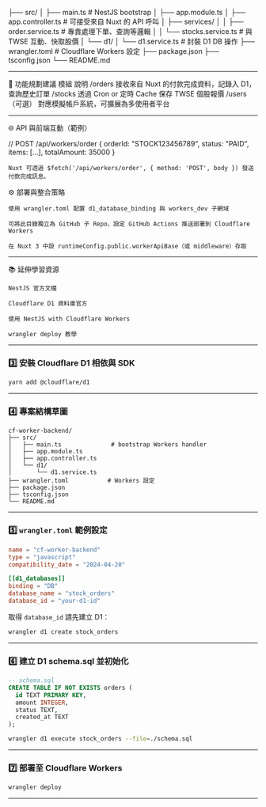 ├── src/
│ ├── main.ts # NestJS bootstrap
│ ├── app.module.ts
│ ├── app.controller.ts # 可接受來自 Nuxt 的 API 呼叫
│ ├── services/
│ │ ├── order.service.ts # 專責處理下單、查詢等邏輯
│ │ └── stocks.service.ts # 與 TWSE 互動、快取股價
│ └── d1/
│ └── d1.service.ts # 封裝 D1 DB 操作
├── wrangler.toml # Cloudflare Workers 設定
├── package.json
├── tsconfig.json
└── README.md

---

🧠 功能規劃建議
模組 說明
/orders 接收來自 Nuxt 的付款完成資料，記錄入 D1，查詢歷史訂單
/stocks 透過 Cron or 定時 Cache 保存 TWSE 個股報價
/users（可選） 對應模擬帳戶系統，可擴展為多使用者平台

---

🌐 API 與前端互動（範例）

// POST /api/workers/order
{
orderId: "STOCK123456789",
status: "PAID",
items: [...],
totalAmount: 35000
}

    Nuxt 可透過 $fetch('/api/workers/order', { method: 'POST', body }) 發送付款完成訊息。

⚙️ 部署與整合策略

    使用 wrangler.toml 配置 d1_database_binding 與 workers_dev 子網域

    可將此目錄獨立為 GitHub 子 Repo，設定 GitHub Actions 推送部署到 Cloudflare Workers

    在 Nuxt 3 中設 runtimeConfig.public.workerApiBase（或 middleware）存取

---

📚 延伸學習資源

    NestJS 官方文檔

    Cloudflare D1 資料庫官方

    使用 NestJS with Cloudflare Workers

    wrangler deploy 教學

---

### 3️⃣ 安裝 Cloudflare D1 相依與 SDK

```bash
yarn add @cloudflare/d1
```

---

### 4️⃣ 專案結構草圖

```
cf-worker-backend/
├── src/
│   ├── main.ts              # bootstrap Workers handler
│   ├── app.module.ts
│   ├── app.controller.ts
│   └── d1/
│       └── d1.service.ts
├── wrangler.toml           # Workers 設定
├── package.json
├── tsconfig.json
└── README.md
```

---

### 5️⃣ `wrangler.toml` 範例設定

```toml
name = "cf-worker-backend"
type = "javascript"
compatibility_date = "2024-04-20"

[[d1_databases]]
binding = "DB"
database_name = "stock_orders"
database_id = "your-d1-id"
```

取得 `database_id` 請先建立 D1：

```bash
wrangler d1 create stock_orders
```

---

### 6️⃣ 建立 D1 schema.sql 並初始化

```sql
-- schema.sql
CREATE TABLE IF NOT EXISTS orders (
  id TEXT PRIMARY KEY,
  amount INTEGER,
  status TEXT,
  created_at TEXT
);
```

```bash
wrangler d1 execute stock_orders --file=./schema.sql
```

---

### 7️⃣ 部署至 Cloudflare Workers

```bash
wrangler deploy
```

---
